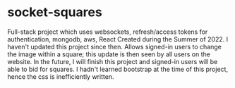 # socket-squares
Full-stack project which uses websockets, refresh/access tokens for authentication, mongodb, aws, React
Created during the Summer of 2022. I haven't updated this project since then.
Allows signed-in users to change the image within a square; this update is then seen by all users on the website.
In the future, I will finish this project and signed-in users will be able to bid for squares.
I hadn't learned bootstrap at the time of this project, hence the css is inefficiently written.
